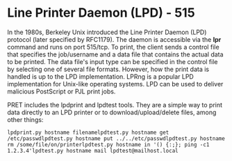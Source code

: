 # Line Printer Daemon \(LPD\) - 515

In the 1980s, Berkeley Unix introduced the Line Printer Daemon \(LPD\) protocol \(later specified by RFC1179\). The daemon is accessible via the **lpr** command and runs on port 515/tcp. To print, the client sends a control file that specifies the job/username and a data file that contains the actual data to be printed. The data file's input type can be specified in the control file by selecting one of several file formats. However, how the print data is handled is up to the LPD implementation. LPRng is a popular LPD implementation for Unix-like operating systems. LPD can be used to deliver malicious PostScript or PJL print jobs.

PRET includes the lpdprint and lpdtest tools. They are a simple way to print data directly to an LPD printer or to download/upload/delete files, among other things:

```text
lpdprint.py hostname filenamelpdtest.py hostname get /etc/passwdlpdtest.py hostname put ../../etc/passwdlpdtest.py hostname rm /some/file/on/printerlpdtest.py hostname in '() {:;}; ping -c1 1.2.3.4'lpdtest.py hostname mail lpdtest@mailhost.local
```



